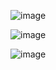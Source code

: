 
![image](https://github.com/user-attachments/assets/d090d539-156d-4d3e-bfc5-42c7f1d2ef45)

![image](https://github.com/user-attachments/assets/a95e8b27-9018-4882-96d8-38864ce4f5ff)

![image](https://github.com/user-attachments/assets/c0980bf0-4606-4ca5-b6f0-0e3bf55a248d)



